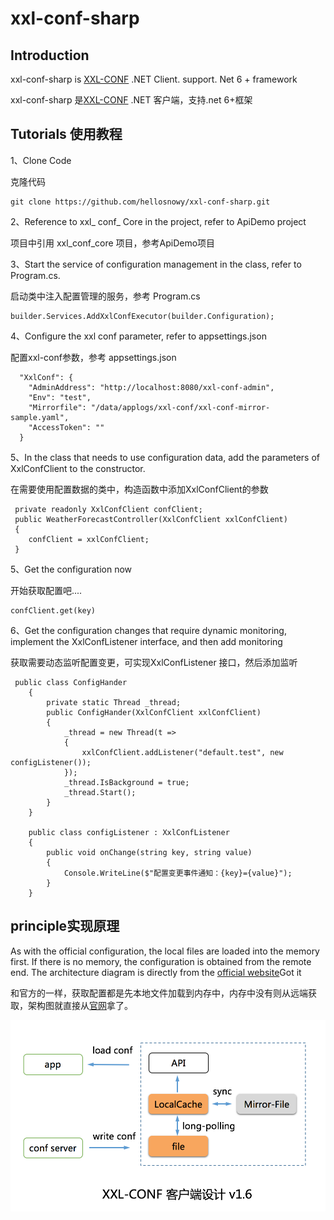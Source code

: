 # xxl-conf-sharp
## Introduction

xxl-conf-sharp is [XXL-CONF](https://github.com/xuxueli/xxl-conf )  .NET Client. support. Net 6 + framework

xxl-conf-sharp 是[XXL-CONF](https://github.com/xuxueli/xxl-conf )  .NET 客户端，支持.net 6+框架



## Tutorials 使用教程

1、Clone  Code 

克隆代码

```
git clone https://github.com/hellosnowy/xxl-conf-sharp.git
```



2、Reference to xxl_ conf_ Core in the project, refer to ApiDemo project

项目中引用 xxl_conf_core 项目，参考ApiDemo项目



3、Start the service of configuration management in the class, refer to Program.cs.

启动类中注入配置管理的服务，参考 Program.cs

```
builder.Services.AddXxlConfExecutor(builder.Configuration);
```



4、Configure the xxl conf parameter, refer to appsettings.json

配置xxl-conf参数，参考 appsettings.json

```
  "XxlConf": {
    "AdminAddress": "http://localhost:8080/xxl-conf-admin",
    "Env": "test",
    "Mirrorfile": "/data/applogs/xxl-conf/xxl-conf-mirror-sample.yaml",
    "AccessToken": ""
  }
```
5、In the class that needs to use configuration data, add the parameters of XxlConfClient to the constructor.

在需要使用配置数据的类中，构造函数中添加XxlConfClient的参数

```
 private readonly XxlConfClient confClient;
 public WeatherForecastController(XxlConfClient xxlConfClient)
 {
    confClient = xxlConfClient;  
 }
```

5、Get the configuration now

开始获取配置吧....

```
confClient.get(key)
```



6、Get the configuration changes that require dynamic monitoring, implement the XxlConfListener interface, and then add monitoring

获取需要动态监听配置变更，可实现XxlConfListener 接口，然后添加监听

```
 public class ConfigHander
    {
        private static Thread _thread;
        public ConfigHander(XxlConfClient xxlConfClient)
        {
            _thread = new Thread(t =>
            {
                xxlConfClient.addListener("default.test", new configListener());
            });
            _thread.IsBackground = true;
            _thread.Start();
        }
    }

    public class configListener : XxlConfListener
    {
        public void onChange(string key, string value)
        {
            Console.WriteLine($"配置变更事件通知：{key}={value}");
        }
    }
```

## principle实现原理

As with the official configuration, the local files are loaded into the memory first. If there is no memory, the configuration is obtained from the remote end. The architecture diagram is directly from the [official website](https://www.xuxueli.com/xxl-conf/)Got it

和官方的一样，获取配置都是先本地文件加载到内存中，内存中没有则从远端获取，架构图就直接从[官网](https://www.xuxueli.com/xxl-conf/)拿了。

![](https://github.com/hellosnowy/xxl-conf-sharp/blob/main/doc/img_08.png)
